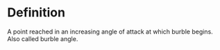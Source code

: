 # Definition

A point reached in an increasing angle of attack at which burble begins.
Also called burble angle.
